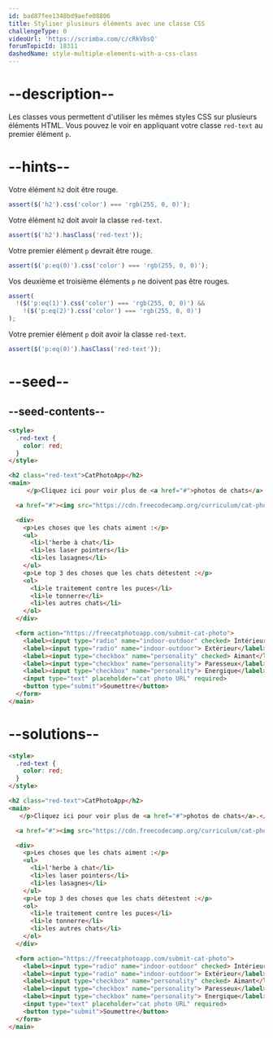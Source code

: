 ```yaml
---
id: bad87fee1348bd9aefe08806
title: Styliser plusieurs éléments avec une classe CSS
challengeType: 0
videoUrl: 'https://scrimba.com/c/cRkVbsQ'
forumTopicId: 18311
dashedName: style-multiple-elements-with-a-css-class
---
```


# --description--

Les classes vous permettent d'utiliser les mêmes styles CSS sur plusieurs éléments HTML. Vous pouvez le voir en appliquant votre classe `red-text` au premier élément `p`.

# --hints--

Votre élément `h2` doit être rouge.

```js
assert($('h2').css('color') === 'rgb(255, 0, 0)');
```

Votre élément `h2` doit avoir la classe `red-text`.

```js
assert($('h2').hasClass('red-text'));
```

Votre premier élément `p` devrait être rouge.

```js
assert($('p:eq(0)').css('color') === 'rgb(255, 0, 0)');
```

Vos deuxième et troisième éléments `p` ne doivent pas être rouges.

```js
assert(
  !($('p:eq(1)').css('color') === 'rgb(255, 0, 0)') &&
    !($('p:eq(2)').css('color') === 'rgb(255, 0, 0)')
);
```

Votre premier élément `p` doit avoir la classe `red-text`.

```js
assert($('p:eq(0)').hasClass('red-text'));
```

# --seed--

## --seed-contents--

```html
<style>
  .red-text {
    color: red;
  }
</style>

<h2 class="red-text">CatPhotoApp</h2>
<main>
     </p>Cliquez ici pour voir plus de <a href="#">photos de chats</a>.</p>

  <a href="#"><img src="https://cdn.freecodecamp.org/curriculum/cat-photo-app/relaxing-cat.jpg" alt="A cute orange cat lying on its back."></a>

  <div>
    <p>Les choses que les chats aiment :</p>
    <ul>
      <li>l'herbe à chat</li>
      <li>les laser pointers</li>
      <li>les lasagnes</li>
    </ul>
    <p>Le top 3 des choses que les chats détestent :</p>
    <ol>
      <li>le traitement contre les puces</li>
      <li>le tonnerre</li>
      <li>les autres chats</li>
    </ol>
  </div>

  <form action="https://freecatphotoapp.com/submit-cat-photo">
    <label><input type="radio" name="indoor-outdoor" checked> Intérieur</label>
    <label><input type="radio" name="indoor-outdoor"> Extérieur</label><br>
    <label><input type="checkbox" name="personality" checked> Aimant</label>
    <label><input type="checkbox" name="personality"> Paresseux</label>
    <label><input type="checkbox" name="personality"> Energique</label><br>
    <input type="text" placeholder="cat photo URL" required>
    <button type="submit">Soumettre</button>
  </form>
</main>
```

# --solutions--

```html
<style>
  .red-text {
    color: red;
  }
</style>

<h2 class="red-text">CatPhotoApp</h2>
<main>
   </p>Cliquez ici pour voir plus de <a href="#">photos de chats</a>.</p>

  <a href="#"><img src="https://cdn.freecodecamp.org/curriculum/cat-photo-app/relaxing-cat.jpg" alt="A cute orange cat lying on its back."></a>

  <div>
    <p>Les choses que les chats aiment :</p>
    <ul>
      <li>l'herbe à chat</li>
      <li>les laser pointers</li>
      <li>les lasagnes</li>
    </ul>
    <p>Le top 3 des choses que les chats détestent :</p>
    <ol>
      <li>le traitement contre les puces</li>
      <li>le tonnerre</li>
      <li>les autres chats</li>
    </ol>
  </div>

  <form action="https://freecatphotoapp.com/submit-cat-photo">
    <label><input type="radio" name="indoor-outdoor" checked> Intérieur</label>
    <label><input type="radio" name="indoor-outdoor"> Extérieur</label><br>
    <label><input type="checkbox" name="personality" checked> Aimant</label>
    <label><input type="checkbox" name="personality"> Paresseux</label>
    <label><input type="checkbox" name="personality"> Energique</label><br>
    <input type="text" placeholder="cat photo URL" required>
    <button type="submit">Soumettre</button>
  </form>
</main>
```
